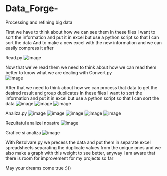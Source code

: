 # Data_Forge-
Processing and refining big data

First we have to think about how we can see them
In these files I want to sort the information and put it in excel but use a python script so that I can sort the data
And to make a new excel with the new information and we can easily compress it after 


Read.py
![image](https://github.com/user-attachments/assets/0f28eb6c-3258-4340-8d67-5c0fad33b72b)

Now that we've read them we need to think about how we can read them better to know what we are dealing with 
Convert.py  
![image](https://github.com/user-attachments/assets/ebba794c-aa7c-42df-9c56-47f781704920)

After that we need to think about how we can process that data to get the desired result and group duplicates 
In these files I want to sort the information and put it in excel but use a python script so that I can sort the data
![image](https://github.com/user-attachments/assets/e9b39a65-8adf-433f-bcaf-12546aab4eaf)
![image](https://github.com/user-attachments/assets/a4c46190-ee37-407a-8d96-9c74f6a9d923)
![image](https://github.com/user-attachments/assets/b72eceae-762b-4536-9a08-bcecd20d2ca4)


Analiza.py
![image](https://github.com/user-attachments/assets/0b229c64-2b95-48d3-9853-032bdbaaa521)
![image](https://github.com/user-attachments/assets/3b1633b8-121e-4ba7-90ff-6b4327984249)
![image](https://github.com/user-attachments/assets/48774aa1-6f56-4716-a886-1028b44be1dd)
![image](https://github.com/user-attachments/assets/a7fae2a4-81ee-4043-86b3-337f400668fc)
![image](https://github.com/user-attachments/assets/11aa5331-7130-45c7-9538-7b1a88c13877)


Rezultatul analizei noastre 
![image](https://github.com/user-attachments/assets/eb252529-9afe-4a46-bc28-d0c32c958d10)

Grafice si analiza
![image](https://github.com/user-attachments/assets/f262d30b-7fd5-4c53-8130-bea78d9c912f)

With Rezolvare.py we precess the data and put them in separate excel spreadsheets separating the duplicate values from the unique ones and we also make a graph with this weight to see better, anyway I am aware that there is room for improvement for my projects so far 

May your dreams come true :)))
